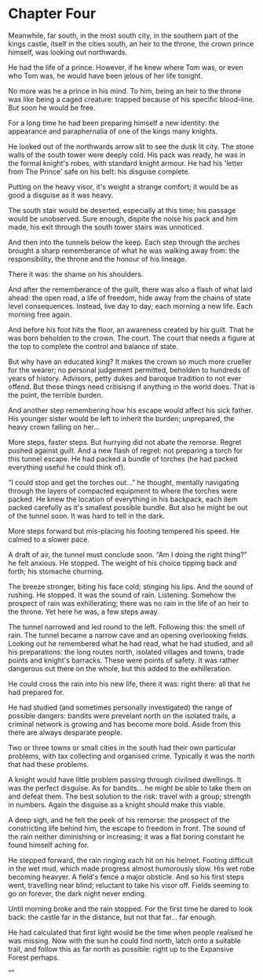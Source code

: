 # Chapter Four

Meanwhile, far south, in the most south city, in the southern part of the kings castle, itself in the cities south, an heir to the throne, the crown prince himself, was looking out northwards. 

He had the life of a prince. However, if he knew where Tom was, or even who Tom was, he would have been jelous of her life tonight. 

No more was he a prince in his mind. To him, being an heir to the throne was like being a caged creature: trapped because of his specific blood-line. But soon he would be free.

For a long time he had been preparing himself a new identity: the appearance and paraphernalia of one of the kings many knights.

He looked out of the northwards arrow slit to see the dusk lit city. The stone walls of the south tower were deeply cold. His pack was ready, he was in the formal knight's robes, with standard knight armour. He had his 'letter from The Prince' safe on his belt: his disguise complete. 

Putting on the heavy visor, it's weight a strange comfort; it would be as good a disguise as it was heavy.

The south stair would be deserted, especially at this time; his passage would be unobserved. Sure enough, dispite the noise his pack and him made, his exit through the south tower stairs was unnoticed.

And then into the tunnels below the keep. Each step through the arches brought a sharp rememberance of what he was walking away from: the responsibility, the throne and the honour of his lineage. 

There it was: the shame on his shoulders.

And after the rememberance of the guilt, there was also a flash of what laid ahead: the open road, a life of freedom, hide away from the chains of state level consequences. Instead, live day to day; each morning a new life. Each morning free again.

And before his foot hits the floor, an awareness created by his guilt. That he was born beholden to the crown. The court. The court that needs a figure at the top to complete the control and balance of state. 

But why have an educated king? It makes the crown so much more crueller for the wearer; no personal judgement permitted, beholden to hundreds of years of history. Advisors, petty dukes and baroque tradition to not ever offend. But these things need critisisng if anything in the world does. That is the point, the terrible burden.

And another step remembering how his escape would affect his sick father. His younger sister would be left to inherit the burden; unprepared, the heavy crown falling on her...

More steps, faster steps. But hurrying did not abate the remorse. Regret pushed against guilt. And a new flash of regret: not preparing a torch for this tunnel escape. He had packed a bundle of torches (he had packed everything useful he could think of).

“I could stop and get the torches out...” he thought, mentally navigating through the layers of compacted equipment to where the torches were packed. He knew the location of everything in his backpack, each item packed carefully as it's smallest possible bundle. But also he might be out of the tunnel soon. It was hard to tell in the dark.

More steps forward but mis-placing his footing tempered his speed. He calmed to a slower pace. 

A draft of air, the tunnel must conclude soon. “Am I doing the right thing?” he felt anxious. He stopped. The weight of his choice tipping back and forth; his stomache churning.

The breeze stronger, biting his face cold; stinging his lips. And the sound of rushing. He stopped. It was the sound of rain. Listening. Somehow the prospect of rain was exhillerating; there was no rain in the life of an heir to the throne. Yet here he was, a few steps away.

The tunnel narrowed and led round to the left. Following this: the smell of rain. The tunnel became a narrow cave and an opening overlooking fields. Looking out he remembered what he had read, what he had studied, and all his preparations: the long routes north, isolated villages and towns, trade points and knight's barracks. These were points of safety. It was rather dangerous out there on the whole, but this added to the exhilleration. 

He could cross the rain into his new life, there it was: right there: all that he had prepared for.

He had studied (and sometimes personally investigated) the range of possible dangers: bandits were prevelant north on the isolated trails, a criminal network is growing and has become more bold. Aside from this there are always desparate people. 

Two or three towns or small cities in the south had their own particular problems, with tax collecting and organised crime. Typically it was the north that had these problems.

A knight would have little problem passing through civilised dwellings. It was the perfect disguise. As for bandits... he might be able to take them on and defeat them. The best solution to the risk: travel with a group; strength in numbers. Again the disguise as a knight should make this viable.

A deep sigh, and he felt the peek of his remorse: the prospect of the constricting life behind him, the escape to freedom in front. The sound of the rain neither diminishing or increasing; it was a flat boring constant he found himself aching for.

He stepped forward, the rain ringing each hit on his helmet. Footing difficult in the wet mud, which made progress almost humorously slow. His wet robe becoming heavyer. A field's fence a major obsticle. And so his first steps went, travelling near blind; reluctant to take his visor off. Fields seeming to go on forever, the dark night never ending. 

Until morning broke and the rain stopped. For the first time he dared to look back: the castle far in the distance, but not that far... far enough.

He had calculated that first light would be the time when people realised he was missing. Now with the sun he could find north, latch onto a suitable trail, and follow this as far north as possible: right up to the Expansive Forest perhaps.

“”

